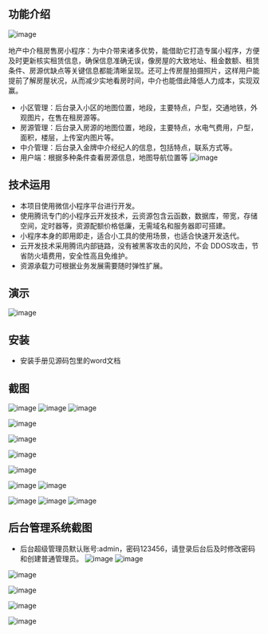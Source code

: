 ## 功能介绍 

 ![image](https://github.com/user-attachments/assets/214572a1-3533-487b-8f93-024ae2440100)

地产中介租房售房小程序：为中介带来诸多优势，能借助它打造专属小程序，方便及时更新核实租赁信息，确保信息准确无误，像房屋的大致地址、租金数额、租赁条件、房源优缺点等关键信息都能清晰呈现。还可上传房屋拍摄照片，这样用户能提前了解房屋状况，从而减少实地看房时间，中介也能借此降低人力成本，实现双赢。

- 小区管理：后台录入小区的地图位置，地段，主要特点，户型，交通地铁，外观图片，在售在租房源等。
- 房源管理：后台录入房源的地图位置，地段，主要特点，水电气费用，户型，面积，楼层，上传室内图片等。
- 中介管理：后台录入金牌中介经纪人的信息，包括特点，联系方式等。
- 用户端：根据多种条件查看房源信息，地图导航位置等
![image](https://github.com/user-attachments/assets/b352a51c-4cc1-4742-bd12-8546046f8044)

## 技术运用
- 本项目使用微信小程序平台进行开发。
- 使用腾讯专门的小程序云开发技术，云资源包含云函数，数据库，带宽，存储空间，定时器等，资源配额价格低廉，无需域名和服务器即可搭建。
- 小程序本身的即用即走，适合小工具的使用场景，也适合快速开发迭代。
- 云开发技术采用腾讯内部链路，没有被黑客攻击的风险，不会 DDOS攻击，节省防火墙费用，安全性高且免维护。
- 资源承载力可根据业务发展需要随时弹性扩展。  
 

## 演示 
 ![image](https://github.com/user-attachments/assets/511dacc8-b136-481d-86fe-e2ce08ef3a7b)


## 安装

- 安装手册见源码包里的word文档 



## 截图
![image](https://github.com/user-attachments/assets/3cf73293-7764-47d7-bd47-3bb3c74a5538)
![image](https://github.com/user-attachments/assets/5165301c-ff32-460e-a91f-ea030970e470)
![image](https://github.com/user-attachments/assets/d013e465-135f-46be-95e4-3484d1ea993b)

![image](https://github.com/user-attachments/assets/18b30d3a-c3b3-42b5-b722-e11b761115a7)

![image](https://github.com/user-attachments/assets/931d708d-1bb8-4cf1-8a0b-b2fa06b5a491)

![image](https://github.com/user-attachments/assets/4c36f02d-b792-4fe0-a2de-a031059c9ce6)

![image](https://github.com/user-attachments/assets/77d79137-c309-45ad-9548-86cf5319e14b)

![image](https://github.com/user-attachments/assets/b03fa2ee-7c4f-4b6b-b4ac-767d09de7d10)
![image](https://github.com/user-attachments/assets/a7723c2c-5b05-45db-a0a0-f0b6c6e49d94)

 ![image](https://github.com/user-attachments/assets/c8fbe313-a937-4e26-b1e8-72e266019eb2)
![image](https://github.com/user-attachments/assets/9c9995bf-06d2-4301-b993-ca3323778daa)
![image](https://github.com/user-attachments/assets/9f29dd2b-a409-4508-811d-7215f491fe1e)


## 后台管理系统截图 
- 后台超级管理员默认账号:admin，密码123456，请登录后台后及时修改密码和创建普通管理员。
![image](https://github.com/user-attachments/assets/c4992a1e-acee-4f97-84bd-11b63c641dbe)
![image](https://github.com/user-attachments/assets/78ccdb95-5653-4231-a8c4-8b14b103943c)

![image](https://github.com/user-attachments/assets/41b97282-445e-4e75-92ba-1181017eb253)

![image](https://github.com/user-attachments/assets/a6ebaad9-8cd9-4f28-b540-84b1ac8ed668)

![image](https://github.com/user-attachments/assets/fb702c96-779f-4fdb-8727-dcfc06ecfaaf)

![image](https://github.com/user-attachments/assets/4e5a5965-c3d7-435c-b601-28e7406092c3)






